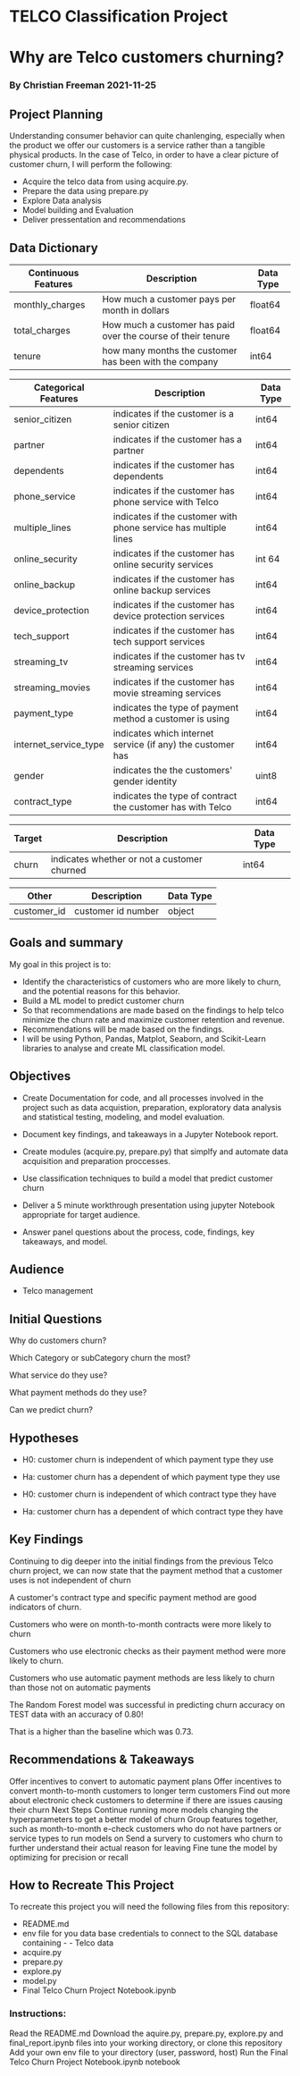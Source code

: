 # TELCO Classification Project

#  Why are Telco customers churning?

### By Christian Freeman 2021-11-25



## Project Planning

Understanding consumer behavior can quite chanlenging,  especially when the product we offer our customers is a service rather than a tangible physical products. In the case of Telco, in order to have a clear picture of customer churn, I will perform the following:
- Acquire the telco data from using acquire.py.
- Prepare the data using prepare.py
- Explore Data analysis
- Model building and Evaluation
- Deliver pressentation and recommendations 

## Data Dictionary 

|Continuous Features  |    Description                                                 |Data Type|
|---------------------|----------------------------------------------------------------|---------|
|monthly_charges      |How much a customer pays per month in dollars                   |float64  |
|total_charges        |How much a customer has paid over the course of their tenure    |float64  |
|tenure               |how many months the customer has been with the company          |int64    |

|Categorical Features |    Description                                                 |Data Type|
|---------------------|----------------------------------------------------------------|---------|
|senior_citizen       |indicates if the customer is a senior citizen                   |int64    |
|partner              |indicates if the customer has a partner                         |int64    |
|dependents           |indicates if the customer has dependents                        |int64    |
|phone_service        |indicates if the customer has phone service with Telco          |int64    |
|multiple_lines       |indicates if the customer with phone service has multiple lines |int64    |
|online_security      |indicates if the customer has online security services          |int 64   |
|online_backup        |indicates if the customer has online backup services            |int64    |
|device_protection    |indicates if the customer has device protection services        |int64    |
|tech_support         |indicates if the customer has tech support services             |int64    |
|streaming_tv         |indicates if the customer has tv streaming services             |int64    |
|streaming_movies     |indicates if the customer has movie streaming services          |int64    |
|payment_type         |indicates the type of payment method a customer is using        |int64    |
|internet_service_type|indicates which internet service (if any) the customer has      |int64    |
|gender               |indicates the the customers' gender identity                    |uint8    |
|contract_type        |indicates the type of contract the customer has with Telco      |int64    |

|Target               |   Description                                                  |Data Type|
|---------------------|----------------------------------------------------------------|---------|
|churn                |indicates whether or not a customer churned                     |int64    |

|Other                |   Description                                                  |Data Type|
|---------------------|----------------------------------------------------------------|---------|
|customer_id          |customer id number                                              |object   |
 
 ##  Goals and summary

My goal in this project is to: 
- Identify the characteristics of customers who are more likely to churn, and the potential reasons for this behavior.
- Build a ML model to predict customer churn
- So that recommendations are made based on the findings to help telco minimize the churn rate and maximize customer retention and revenue.
- Recommendations will be made based on the findings.
- I will be using Python, Pandas, Matplot, Seaborn, and Scikit-Learn libraries to analyse and create ML classification model.


## Objectives

- Create Documentation for code, and all processes involved in the project such as 
data acquistion, preparation, exploratory data analysis and statistical testing, modeling, and model evaluation. 

- Document key findings, and takeaways in a Jupyter Notebook report.

- Create modules (acquire.py, prepare.py) that simplfy and automate data acquisition and preparation proccesses.

- Use classification techniques to build a model that predict customer churn

- Deliver a 5 minute workthrough presentation  using jupyter Notebook appropriate for target audience.

- Answer panel questions about the process, code, findings, key takeaways, and model.


## Audience
- Telco management


## Initial Questions

Why do customers churn?

Which Category or subCategory churn the most?

What service do they use?

What payment methods do they use?

Can we predict churn?



## Hypotheses 


- H0:  customer churn is independent of which payment type they use

- Ha:  customer churn has a dependent of which payment type they use 


- H0:  customer churn is independent of which contract type they have
- Ha:  customer churn has a dependent of which contract type they have


## Key Findings

Continuing to dig deeper into the initial findings from the previous Telco churn project, we can now state that the payment method that a customer uses is not independent of churn

A customer's contract type and specific payment method are good indicators of churn.

Customers who were on month-to-month contracts were more likely to churn

Customers who use electronic checks as their payment method were more likely to churn.

Customers who use automatic payment methods are less likely to churn than those not on automatic payments

The Random Forest model was successful in predicting churn accuracy on TEST data with an accuracy of 0.80!

That is a higher than the baseline which was 0.73.


## Recommendations & Takeaways

Offer incentives to convert to automatic payment plans Offer incentives to convert month-to-month customers to longer term customers Find out more about electronic check customers to determine if there are issues causing their churn Next Steps Continue running more models changing the hyperparameters to get a better model of churn Group features together, such as month-to-month e-check customers who do not have partners or service types to run models on Send a survery to customers who churn to further understand their actual reason for leaving Fine tune the model by optimizing for precision or recall


## How to Recreate This Project
To recreate this project you will need the following files from this repository:

-  README.md
-  env file for you data base credentials to connect to the SQL database containing -  -  Telco data
-  acquire.py
-  prepare.py
-  explore.py
-  model.py
-  Final Telco Churn Project Notebook.ipynb

### Instructions:

Read the README.md
Download the aquire.py, prepare.py, explore.py and final_report.ipynb files into your working directory, or clone this repository
Add your own env file to your directory (user, password, host)
Run the Final Telco Churn Project Notebook.ipynb notebook




































